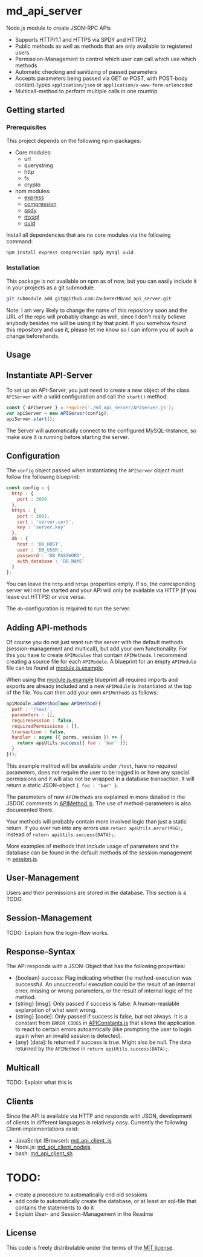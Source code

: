 # md_api_server
Node.js module to create JSON-RPC APIs

- Supports HTTP/1.1 and HTTPS via SPDY and HTTP/2
- Public methods as well as methods that are only available to registered users
- Permission-Management to control which user can call which use which methods
- Automatic checking and sanitizing of passed parameters
- Accepts parameters being passed via GET or POST, with POST-body content-types `application/json` or `application/x-www-form-urlencoded`
- Multicall-method to perform multiple calls in one rountrip

## Getting started

### Prerequisites
This project depends on the following npm-packages:
- Core modules:
  - url
  - querystring
  - http
  - fs
  - crypto
- npm modules:
  - [express](https://www.npmjs.com/package/express)
  - [compression](https://www.npmjs.com/package/compression)
  - [spdy](https://www.npmjs.com/package/spdy)
  - [mysql](https://www.npmjs.com/package/mysql)
  - [uuid](https://www.npmjs.com/package/uuid)

Install all dependencies that are no core modules via the following command:
```sh
npm install express compression spdy mysql uuid
``` 

### Installation
This package is not available on npm as of now, but you can easily include it in your projects as a git submodule.
```sh
git submodule add git@github.com:ZaubererMD/md_api_server.git
```

Note: I am very likely to change the name of this repository soon and the URL of the repo will probably change as well, since I don't really believe anybody besides me will be using it by that point. If you somehow found this repository and use it, please let me know so I can inform you of such a change beforehands.

## Usage
## Instantiate API-Server
To set up an API-Server, you just need to create a new object of the class `APIServer` with a valid configuration and call the `start()` method:
```js
const { APIServer } = require('./md_api_server/APIServer.js');
var apiServer = new APIServer(config);
apiServer.start();
```
The Server will automatically connect to the configured MySQL-Instance, so make sure it is running before starting the server.

## Configuration
The `config` object passed when instantiating the `APIServer` object must follow the following blueprint:
```js
const config = {
  http : {
    port : 3000
  },
  https : {
    port : 3001,
    cert : 'server.cert',
    key : 'server.key'
  },
  db : {
    host : 'DB_HOST',
    user : 'DB_USER',
    password : 'DB_PASSWORD',
    auth_database : 'DB_NAME'
  }
};
```
You can leave the `http` and `https` properties empty. If so, the corresponding server will not be started and your API will only be available via HTTP (if you leave out HTTPS) or vice versa.

The `db`-configuration is required to run the server.

## Adding API-methods
Of course you do not just want run the server with the default methods (session-management and multicall), but add your own functionality. For this you have to create `APIModules` that contain `APIMethod`s. I recommend creating a source file for each `APIModule`. A blueprint for an empty `APIModule` file can be found at [module.js.example](module.js.example).

When using the [module.js.example](module.js.example) blueprint all required imports and exports are already included and a new `APIModule` is instantiated at the top of the file. You can then add your own `APIMethod`s as follows:

```js
apiModule.addMethod(new APIMethod({
  path : '/test',
  parameters : [],
  requireSession : false,
  requiredPermissions : [],
  transaction : false,
  handler : async ({ parms, session }) => {
    return apiUtils.success({ foo : 'bar' });
  }
}));
```
This example method will be available under `/test`, have no required parameters, does not require the user to be logged in or have any special permissions and it will also not be wrapped in a database transaction. It will return a static JSON-object `{ foo : 'bar' }`.

The parameters of new `APIMethod`s are explained in more detailed in the JSDOC comments in [APIMethod.js](APIMethod.js). The use of method-parameters is also documented there.

Your methods will probably contain more involved logic than just a static return. If you ever run into any errors use `return apiUtils.error(MSG);` instead of `return apiUtils.success(DATA);`.

More examples of methods that include usage of parameters and the database can be found in the default methods of the session management in [session.js](default_api_modules/session.js).

## User-Management
Users and their permissions are stored in the database. This section is a TODO.

## Session-Management
TODO: Explain how the login-flow works.

## Response-Syntax
The APi responds with a JSON-Object that has the following properties:
- {boolean} success: Flag indicating whether the method-execution was successful. An unsuccessful execution could be the result of an internal error, missing or wrong parameters, or the result of internal logic of the method.
- {string} [msg]: Only passed if success is false. A human-readable explanation of what went wrong.
- {string} [code]: Only passed if success is false, but not always. It is a constant from `ERROR_CODES` in [APIConstants.js](APIConstants.js) that allows the application to react to certain errors autoamtically (like prompting the user to login again when an invalid session is detected).
- {any} [data]: Is returned if success is true. Might also be null. The data returned by the `APIMethod` in `return apiUtils.success(DATA);`.

## Multicall
TODO: Explain what this is

## Clients
Since the API is available via HTTP and responds with JSON, development of clients in different languages is relatively easy. Currently the following Client-implementations exist:
- JavaScript (Browser): [md_api_client_js](https://github.com/ZaubererMD/md_api_client_js)
- Node.js: [md_api_client_nodejs](https://github.com/ZaubererMD/md_api_client_nodejs)
- bash: [md_api_client_sh](https://github.com/ZaubererMD/md_api_client_sh)

# TODO:
- create a procedure to automatically end old sessions
- add code to automatically create the database, or at least an sql-file that contains the statements to do it
- Explain User- and Session-Management in the Readme

## License

This code is freely distributable under the terms of the [MIT license](LICENSE).

